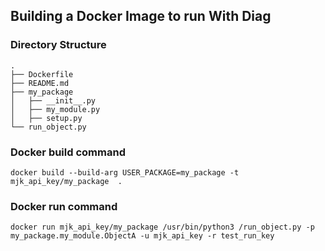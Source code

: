 ## Building a Docker Image to run With Diag

    
### Directory Structure

    .
    ├── Dockerfile
    ├── README.md
    ├── my_package
    │   ├── __init__.py
    │   ├── my_module.py
    │   ├── setup.py
    └── run_object.py
    
### Docker build command

    docker build --build-arg USER_PACKAGE=my_package -t mjk_api_key/my_package  .

### Docker run command

    docker run mjk_api_key/my_package /usr/bin/python3 /run_object.py -p my_package.my_module.ObjectA -u mjk_api_key -r test_run_key
    
